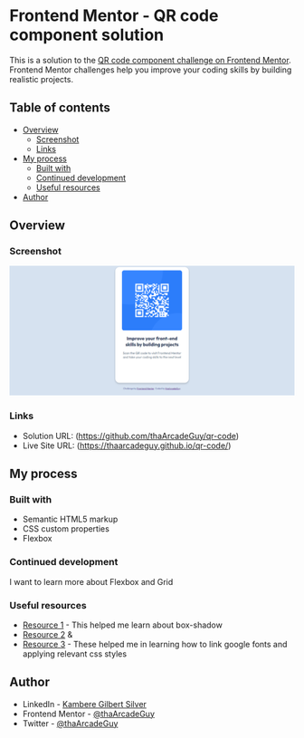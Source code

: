 # Frontend Mentor - QR code component solution

This is a solution to the [QR code component challenge on Frontend Mentor](https://www.frontendmentor.io/challenges/qr-code-component-iux_sIO_H). Frontend Mentor challenges help you improve your coding skills by building realistic projects. 

## Table of contents

- [Overview](#overview)
  - [Screenshot](#screenshot)
  - [Links](#links)
- [My process](#my-process)
  - [Built with](#built-with)
  - [Continued development](#continued-development)
  - [Useful resources](#useful-resources)
- [Author](#author)

## Overview

### Screenshot

![](img/screencapture.png)

### Links

- Solution URL: (https://github.com/thaArcadeGuy/qr-code)
- Live Site URL: (https://thaarcadeguy.github.io/qr-code/)

## My process

### Built with

- Semantic HTML5 markup
- CSS custom properties
- Flexbox

### Continued development

I want to learn more about Flexbox and Grid

### Useful resources

- [Resource 1](https://www.w3schools.com/) - This helped me learn about box-shadow
- [Resource 2](https://chatgpt.com/) &
- [Resource 3](https://fonts.google.com/) - These helped me in learning how to link google fonts and applying relevant css styles

## Author

- LinkedIn - [Kambere Gilbert Silver](https://www.linkedin.com/in/kambere-gilbert-silver/)
- Frontend Mentor - [@thaArcadeGuy](https://www.frontendmentor.io/profile/thaArcadeGuy)
- Twitter - [@thaArcadeGuy](https://x.com/thaArcadeGuy)

